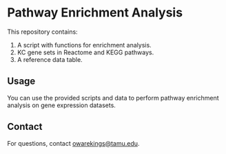 # Pathway Enrichment Analysis

This repository contains:
1. A script with functions for enrichment analysis.
2. KC gene sets in Reactome and KEGG pathways.
3. A reference data table.

## Usage

You can use the provided scripts and data to perform pathway enrichment analysis on gene expression datasets.

## Contact

For questions, contact [owarekings@tamu.edu](mailto:owarekings@tamu.edu).
